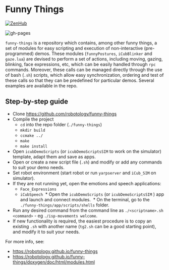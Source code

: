 Funny Things
============

[![ZenHub](https://img.shields.io/badge/Shipping_faster_with-ZenHub-435198.svg)](https://zenhub.com)

![gh-pages](https://github.com/robotology/funny-things/workflows/GitHub%20Pages/badge.svg)

`funny-things` is a repository which contains, among other funny things, a set of modules for easy scripting and execution of non-interactive (pre-programmed) demos. These modules (`funnyPostures`, `iCubBlinker` and `gaze.lua`) are devised to perform a set of actions, including moving, gazing,  blinking, face expressions, etc, which can be easily handled through `rpc` commands. Moreover, these calls can be managed directly through the use of bash (`.sh`) scripts, which allow easy synchronization, ordering and test of these calls so that they can be predefined for particular demos. Several examples are available in the repo.

Step-by-step guide 
------------
  * Clone https://github.com/robotology/funny-things
  * Compile the project
    * `cd` into the repo folder (`./funny-things`)
    * `mkdir build`
    * `ccmake ../`
    * `make`
    * `make install`
  * Open `icubDemoScripts` (or `icubDemoScriptsSIM` to work on the simulator) template, adapt them and save as apps.
  * Open or create a new script file (`.sh`) and modify or add any commands to suit your demo needs.
  * Set robot environment (start robot or run `yarpserver` and `iCub_SIM` on simulator). 
  * If they are not running yet, open the emotions and speech applications:
    * `Face_Expressions`
    * `iCubSpeech`
  * Open the `icubDemoScripts` (or `icubDemoScriptsSIM` ) app and launch and connect modules.
  * On the terminal, go to the `./funny-things/app/scripts/shells` folder.
  * Run any desired command from the command line as `./<scriptname>.sh <command>` - eg `./isp-movements welcome`.
  * If new functionality is required, the easiest procedure is to copy an existing `.sh` with another name (`tg2.sh` can be a good starting point), and modify it to suit your needs.
 

For more info, see:

  * https://robotology.github.io/funny-things
  * https://robotology.github.io/funny-things/doxygen/doc/html/modules.html

